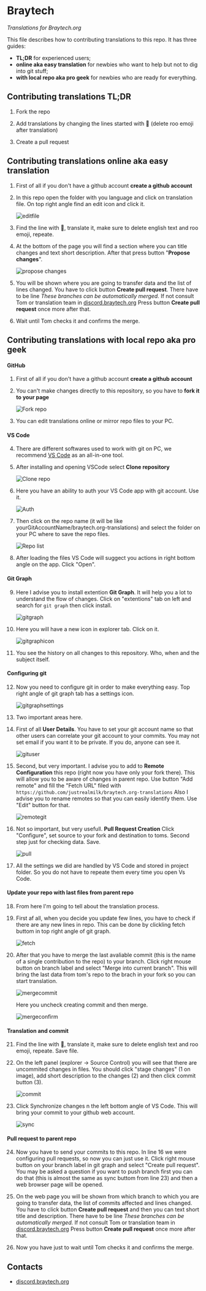 # Braytech
_Translations for Braytech.org_

This file describes how to contributing translations to this repo. It has three guides:
- **TL;DR** for experienced users;
- **online aka easy translation** for newbies who want to help but not to dig into git stuff;
- **with local repo aka pro geek** for newbies who are ready for everything.


## Contributing translations TL;DR

1.  Fork the repo

2.  Add translations by changing the lines started with 🦘 (delete roo emoji after translation)

3.  Create a pull request


## Contributing translations online aka easy translation

1. First of all if you don't have a github account __create a github account__

2. In this repo open the folder with you language and click on translation file.
On top right angle find an edit icon and click it.

   ![editfile](https://i.ibb.co/LvySBnX/2021-01-26-12-06-05.png)

3. Find the line with 🦘, translate it, make sure to delete english text and roo emoji, repeate.

4. At the bottom of the page you will find a section where you can title changes and text short description. After that press button "**Propose changes**".

   ![propose changes](https://i.ibb.co/vdFKgr2/2021-01-26-12-10-35.png)

5. You will be shown where you are going to transfer data and the list of lines changed.
You have to click button **Create pull request**.
There have to be line *These branches can be automatically merged.* If not consult Tom or translation team in [discord.braytech.org](https://discord.braytech.org)
Press button **Create pull request** once more after that.

6. Wait until Tom checks it and confirms the merge.

## Contributing translations with local repo aka pro geek

#### GitHub

1. First of all if you don't have a github account __create a github account__

2. You can't make changes directly to this repository, so you have to __fork it to your page__

   ![Fork repo](https://i.ibb.co/4Pk6FGX/2021-01-25-03-16-24.png)

3. You can edit translations online or mirror repo files to your PC.

#### VS Code

4. There are different softwares used to work with git on PC, we recommend [VS Code](https://code.visualstudio.com/) as an all-in-one tool.

5. After installing and opening VSCode select **Clone repository**

   ![Clone repo](https://i.ibb.co/x6h5TWf/2021-01-25-03-31-17.png)

6. Here you have an ability to auth your VS Code app with git account. Use it.

   ![Auth](https://i.ibb.co/b3gCXmS/2021-01-25-03-34-24.png)

7. Then click on the repo name (it will be like yourGitAccountName/braytech.org-translations) and select the folder on your PC where to save the repo files.

   ![Repo list](https://i.ibb.co/jzGH96d/2021-01-25-03-34-36.png)

8. After loading the files VS Code will suggect you actions in right bottom angle on the app. Click "Open".

#### Git Graph

9. Here I advise you to install extention **Git Graph**. It will help you a lot to understand the flow of changes.
Click on "extentions" tab on left and search for `git graph` then click install. 

   ![gitgraph](https://i.ibb.co/Wgchg77/2021-01-25-03-43-00.png)

10. Here you will have a new icon in explorer tab. Click on it.

    ![gitgraphicon](https://i.ibb.co/7GFnN2p/2021-01-25-03-47-38.png)

11. You see the history on all changes to this repository. Who, when and the subject itself.

#### Configuring git

12. Now you need to configure git in order to make everything easy. Top right angle of git graph tab has a settings icon.

    ![gitgraphsettings](https://i.ibb.co/9vqwtwT/2021-01-25-03-55-51.png)

13. Two important areas here.

14. First of all **User Details**. 
You have to set your git account name so that other users can correlate your git account to your commits.
You may not set email if you want it to be private. If you do, anyone can see it.

    ![gituser](https://i.ibb.co/2nWbH6D/2021-01-25-04-04-47.png)

15. Second, but very important. I advise you to add to **Remote Configuration** this repo (right now you have only your fork there). This will allow you to be aware of changes in parent repo. Use button "Add remote" and fill the "Fetch URL" filed with `https://github.com/justrealmilk/braytech.org-translations`
Also I advise you to rename remotes so that you can easily identify them. Use "Edit" button for that.

    ![remotegit](https://i.ibb.co/0fswtSD/2021-01-25-04-15-54.png)

16. Not so important, but very usefull. **Pull Request Creation**
Click "Configure", set source to your fork and destination to toms. Second step just for checking data. Save.

    ![pull](https://i.ibb.co/Tq5kmXh/2021-01-25-04-54-22.png)

17. All the settings we did are handled by VS Code and stored in project folder. So you do not have to repeate them every time you open Vs Code.

#### Update your repo with last files from parent repo

18. From here I'm going to tell about the translation process.

19. First af all, when you decide you update few lines, you have to check if there are any new lines in repo. 
This can be done by clickling fetch buttom in top right angle of git graph.

    ![fetch](https://i.ibb.co/WVykrsp/2021-01-25-04-35-15.png)

20. After that you have to merge the last avaliable commit (this is the name of a single contribution to the repo) to your branch.
Click right mouse button on branch label and select "Merge into current branch".
This will bring the last data from tom's repo to the brach in your fork so you can start translation.

    ![mergecommit](https://cdn.discordapp.com/attachments/604182196319944704/770585175260266536/unknown.png)

    Here you uncheck creating commit and then merge.

    ![mergeconfirm](https://media.discordapp.net/attachments/604182196319944704/770585327651913768/unknown.png)

#### Translation and commit

21. Find the line with 🦘, translate it, make sure to delete english text and roo emoji, repeate. Save file.

22. On the left panel (explorer -> Source Control) you will see that there are uncommited changes in files.
You should click "stage changes" (1 on image), add short description to the changes (2) and then click commit button (3).

    ![commit](https://i.ibb.co/2j15n25/2021-01-25-04-48-37.png)

23. Click Synchronize changes n the left bottom angle of VS Code. This will bring your commit to your github web account.

    ![sync](https://i.ibb.co/3rst2Qv/2021-01-25-04-59-22.png)

#### Pull request to parent repo

24. Now you have to send your commits to this repo. In line 16 we were configuring pull requests, so now you can just use it.
Click right mouse button on your branch label in git graph and select "Create pull request".
You may be asked a question if you want to push branch first you can do that (this is almost the same as sync buttom from line 23) and then a web browser page will be opened.

25. On the web page you will be shown from which branch to which you are going to transfer data, the list of commits affected and lines changed.
You have to click button **Create pull request** and then you can text short title and description.
There have to be line *These branches can be automatically merged.* If not consult Tom or translation team in [discord.braytech.org](https://discord.braytech.org)
Press button **Create pull request** once more after that.

26. Now you have just to wait until Tom checks it and confirms the merge.

## Contacts

* [discord.braytech.org](https://discord.braytech.org)
